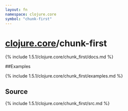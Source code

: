 ```yaml
---
layout: fn
namespace: clojure.core
symbol: "chunk-first"
---
```


# [clojure.core](../)/chunk-first

{% include 1.5.1/clojure.core/chunk_first/docs.md %}

##Examples

{% include 1.5.1/clojure.core/chunk_first/examples.md %}
## Source
{% include 1.5.1/clojure.core/chunk_first/src.md %}

